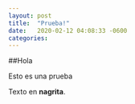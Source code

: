 ```yaml
---
layout: post
title:  "Prueba!"
date:   2020-02-12 04:08:33 -0600
categories:
---
```

##Hola

Esto es una prueba 

Texto en **nagrita**.

